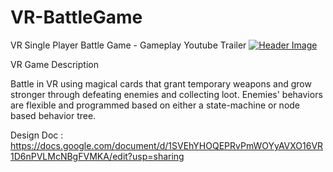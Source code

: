 # VR-BattleGame
 VR Single Player Battle Game - Gameplay Youtube Trailer
[![Header Image](https://github.com/stevie57/VR-BattleGame/blob/main/Assets/Textures/Screen%20shot.png)](https://www.youtube.com/watch?v=IIg7JPc2Cis&t=15s)

VR Game Description

Battle in VR using magical cards that grant temporary weapons and grow stronger through defeating enemies and collecting loot. Enemies' behaviors are flexible and programmed based on either a state-machine or node based behavior tree. 

Design Doc : https://docs.google.com/document/d/1SVEhYHOQEPRvPmWOYyAVXO16VR1D6nPVLMcNBgFVMKA/edit?usp=sharing
